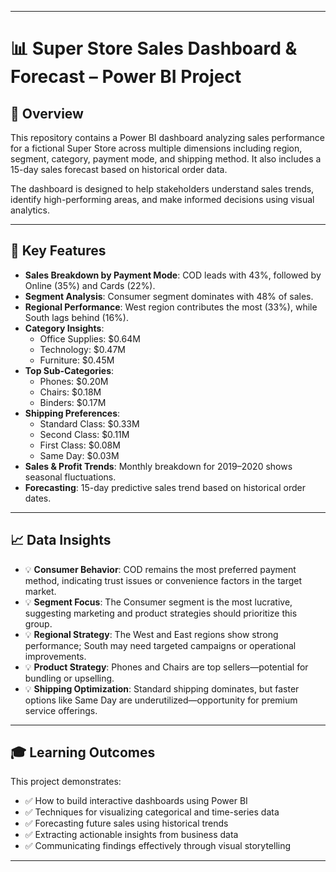 

---

# 📊 Super Store Sales Dashboard & Forecast – Power BI Project

## 📝 Overview

This repository contains a Power BI dashboard analyzing sales performance for a fictional Super Store across multiple dimensions including region, segment, category, payment mode, and shipping method. It also includes a 15-day sales forecast based on historical order data.

The dashboard is designed to help stakeholders understand sales trends, identify high-performing areas, and make informed decisions using visual analytics.

---

## 📌 Key Features

- **Sales Breakdown by Payment Mode**: COD leads with 43%, followed by Online (35%) and Cards (22%).
- **Segment Analysis**: Consumer segment dominates with 48% of sales.
- **Regional Performance**: West region contributes the most (33%), while South lags behind (16%).
- **Category Insights**:
  - Office Supplies: $0.64M
  - Technology: $0.47M
  - Furniture: $0.45M
- **Top Sub-Categories**:
  - Phones: $0.20M
  - Chairs: $0.18M
  - Binders: $0.17M
- **Shipping Preferences**:
  - Standard Class: $0.33M
  - Second Class: $0.11M
  - First Class: $0.08M
  - Same Day: $0.03M
- **Sales & Profit Trends**: Monthly breakdown for 2019–2020 shows seasonal fluctuations.
- **Forecasting**: 15-day predictive sales trend based on historical order dates.

---

## 📈 Data Insights

- 💡 **Consumer Behavior**: COD remains the most preferred payment method, indicating trust issues or convenience factors in the target market.
- 💡 **Segment Focus**: The Consumer segment is the most lucrative, suggesting marketing and product strategies should prioritize this group.
- 💡 **Regional Strategy**: The West and East regions show strong performance; South may need targeted campaigns or operational improvements.
- 💡 **Product Strategy**: Phones and Chairs are top sellers—potential for bundling or upselling.
- 💡 **Shipping Optimization**: Standard shipping dominates, but faster options like Same Day are underutilized—opportunity for premium service offerings.

---

## 🎓 Learning Outcomes

This project demonstrates:

- ✅ How to build interactive dashboards using Power BI
- ✅ Techniques for visualizing categorical and time-series data
- ✅ Forecasting future sales using historical trends
- ✅ Extracting actionable insights from business data
- ✅ Communicating findings effectively through visual storytelling

---

